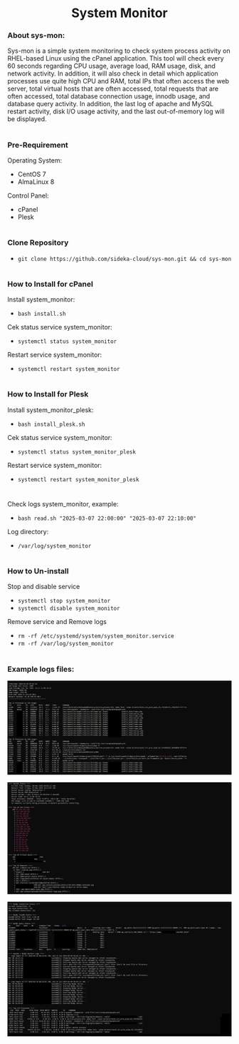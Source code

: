 <h1 align="center">System Monitor</h1>

### About sys-mon:

Sys-mon is a simple system monitoring to check system process activity on RHEL-based Linux using the cPanel application. This tool will check every 60 seconds regarding CPU usage, average load, RAM usage, disk, and network activity. In addition, it will also check in detail which application processes use quite high CPU and RAM, total IPs that often access the web server, total virtual hosts that are often accessed, total requests that are often accessed, total database connection usage, innodb usage, and database query activity. In addition, the last log of apache and MySQL restart activity, disk I/O usage activity, and the last out-of-memory log will be displayed. 

#

### Pre-Requirement

Operating System:
- CentOS 7
- AlmaLinux 8

Control Panel:
- cPanel
- Plesk


#
### Clone Repository

- `git clone https://github.com/sideka-cloud/sys-mon.git && cd sys-mon`

#
### How to Install for cPanel

Install system_monitor: 

- `bash install.sh`

Cek status service system_monitor:

- `systemctl status system_monitor`

Restart service system_monitor:

- `systemctl restart system_monitor`


#
### How to Install for Plesk

Install system_monitor_plesk: 

- `bash install_plesk.sh`

Cek status service system_monitor:

- `systemctl status system_monitor_plesk`

Restart service system_monitor:

- `systemctl restart system_monitor_plesk`

#
Check logs system_monitor, example:

- `bash read.sh "2025-03-07 22:00:00" "2025-03-07 22:10:00"`

Log directory:

- `/var/log/system_monitor`

#
### How to Un-install

Stop and disable service

- `systemctl stop system_monitor`
- `systemctl disable system_monitor`

Remove service and Remove logs

- `rm -rf /etc/systemd/system/system_monitor.service`
- `rm -rf /var/log/system_monitor`

#
### Example logs files:

![Alt text](img/1.png)

![Alt text](img/2.png)

![Alt text](img/3.png)
